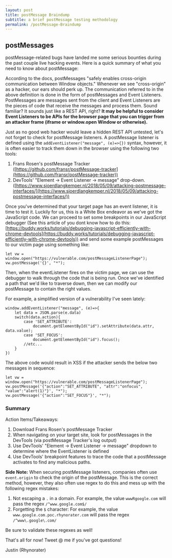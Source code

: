 ```yaml
---
layout: post
title: postMessage Braindump
subtitle: a brief postMessage testing methodology
permalink: /postMessage-Braindump
---
```

## postMessages
postMessage-related bugs have landed me some serious bounties during the past couple live hacking events. Here is a quick summary of what you need to know about postMessage:

According to the docs, postMessages "safely enables cross-origin communication between Window objects." Whenever we see "cross-origin" as a hacker, our ears should perk up. The communication referred to in the above definition is done in the form of postMessages and Event Listeners. PostMessages are messages sent from the client and Event Listeners are the pieces of code that receive the messages and process them. Sound familiar? It sounds just like a REST API, right? **It may be helpful to consider Event Listeners to be APIs for the browser page that you can trigger from an attacker frame (iframe or window.open Window or otherwise).**

Just as no good web hacker would leave a hidden REST API untested, let's not forget to check for postMessage listeners. A postMessage listener is defined using the `addEventListener("message", (e)=>{})` syntax, however, it is often easier to track them down in the browser using the following two tools:
1. Frans Rosen's postMessage Tracker ([https://github.com/fransr/postMessage-tracker](https://github.com/fransr/postMessage-tracker))
2. DevTools' "Element -> Event Listener -> message" drop-down. ([https://www.sjoerdlangkemper.nl/2018/05/09/attacking-postmessage-interfaces/](https://www.sjoerdlangkemper.nl/2018/05/09/attacking-postmessage-interfaces/))

Once you've determined that your target page has an event listener, it is time to test it. Luckily for us, this is a White Box endeavor as we've got the JavaScript code. We can proceed to set some breakpoints in our JavaScript debugger (See this article of you dont know how to do this: [https://buddy.works/tutorials/debugging-javascript-efficiently-with-chrome-devtools](https://buddy.works/tutorials/debugging-javascript-efficiently-with-chrome-devtools)) and send some example postMessages to our victim page using something like:
```
let vw = window.open("https://vulnerable.com/postMessageListenerPage");
vw.postMessage('{}', "*");
```
Then, when the eventListener fires on the victim page, we can use the debugger to walk through the code that is being run. Once we've identified a path that we'd like to traverse down, then we can modify our postMessage to contain the right values.

For example, a simplified version of a vulnerability I've seen lately: 
```
window.addEventListener("message", (e)=>{
	let data = JSON.parse(e.data)
	switch(data.action){
		case 'SET_ATTRIBUTE':
			document.getElementById("id").setAttribute(data.attr, data.value);
		case 'SET_FOCUS':
			document.getElementById("id").focus();
		//etc...
	}
})
```
The above code would result in XSS if the attacker sends the below two messages in sequence:
```
let vw = window.open("https://vulnerable.com/postMessageListenerPage");
vw.postMessage('{"action":"SET_ATTRIBUTE", "attr":"onfocus", "value":"alert(1)"}', "*");
vw.postMessage('{"action":"SET_FOCUS"}', "*");
```

### Summary
Action Items/Takeaways:
1. Download Frans Rosen's postMessage Tracker
2. When navigating on your target site, look for postMessages in the DevTools (via postMessage Tracker's log output)
3. Use DevTools' "Element -> Event Listener -> message" dropdown to determine where the EventListener is defined
4. Use DevTools' breakpoint features to trace the code that a postMessage activates to find any malicious paths. 

**Side Note:** When securing postMessage listeners, companies often use `event.origin` to check the origin of the postMessage. This is the correct method, however, they also often use regex to do this and mess up with the following regex mistakes:
1. Not escaping a `.` in a domain. For example, the value `wwwRgoogle.com` will pass the regex `/^www.google.com$/`
2. Forgetting the `$` character: For example, the value `www.google.com.poc.rhynorater.com` will pass the regex `/^www\.google\.com/`

Be sure to validate these regexes as well!

That's all for now! Tweet @ me if you've got questions!

Justin (Rhynorater)


